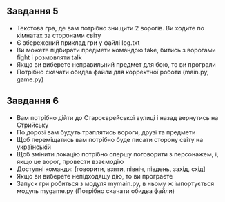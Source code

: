 ## Завдання 5 </br>
- Текстова гра, де вам потрібно знищити 2 ворогів. Ви ходите по кімнатах за сторонами світу </br>
- Є збережений приклад гри у файлі log.txt </br>
- Ви можете підбирати предмети командою take, битись з ворогами fight і розмовляти talk </br>
- Якщо ви виберете неправильний предмет для бою, то ви програли </br>
- Потрібно скачати обидва файли для корректної роботи (main.py, game.py)
## Завдання 6 </br>
- Вам потрібно дійти до Староєврейської вулиці і назад вернутись на Стрийську </br>
- По дорозі вам будуть траплятись вороги, друзі та предмети </br>
- Щоб переміщатись вам потрібно буде писати сторону світу на українській </br>
- Щоб змінити локацію потрібно спершу поговорити з персонажем, і, якщо це ворог, провести взаємодію </br>
- Доступні команди: [говорити, взяти, північ, південь, захід, схід] </br>
- Якщо ви виберете непідходящу дію, то ви програєте </br>
- Запуск гри робиться з модуля mymain.py, в ньому ж імпортується модуль mygame.py (Потрібно скачати обидва файли)
